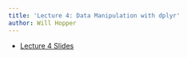 ```yaml
---
title: 'Lecture 4: Data Manipulation with dplyr'
author: Will Hopper
---
```


* [Lecture 4 Slides]({{site.baseurl}}/lectures/Data_Manipulation_with_dplyr/Data-Manipulation-with-dplyr.html) 
